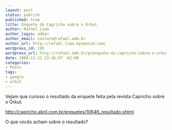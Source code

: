 ```yaml
--- 
layout: post
status: publish
published: true
title: Enquete da Capricho sobre o Orkut
author: Rafael Lima
author_login: admin
author_email: contato@rafael.adm.br
author_url: http://rafael.lima.myopenid.com/
wordpress_id: 105
wordpress_url: http://rafael.adm.br/p/enquete-da-capricho-sobre-o-orkut/
date: 2006-11-21 23:36:57 -02:00
categories: 
- Posts
tags: 
- google
- orkut
---
```

Vejam que curioso o resultado da enquete feita pela revista Capricho sobre o Orkut:

<a href="http://capricho.abril.com.br/enquetes/10646_resultado.shtml">http://capricho.abril.com.br/enquetes/10646_resultado.shtml</a>

O que vocês acham sobre o resultado?
